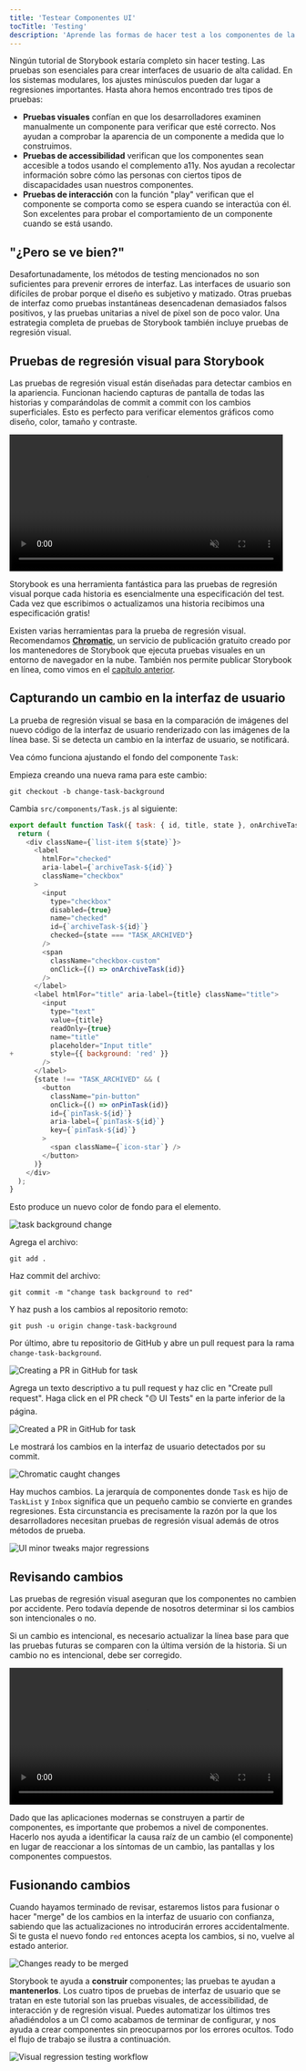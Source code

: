 ```yaml
---
title: 'Testear Componentes UI'
tocTitle: 'Testing'
description: 'Aprende las formas de hacer test a los componentes de la UI'
---
```


Ningún tutorial de Storybook estaría completo sin hacer testing. Las pruebas son esenciales para crear interfaces de usuario de alta calidad. En los sistemas modulares, los ajustes minúsculos pueden dar lugar a regresiones importantes. Hasta ahora hemos encontrado tres tipos de pruebas:

- **Pruebas visuales** confían en que los desarrolladores examinen manualmente un componente para verificar que esté correcto. Nos ayudan a comprobar la aparencia de un componente a medida que lo construimos.
- **Pruebas de accessibilidad** verifican que los componentes sean accesible a todos usando el complemento a11y. Nos ayudan a recolectar información sobre cómo las personas con ciertos tipos de discapacidades usan nuestros componentes.
- **Pruebas de interacción** con la función "play" verifican que el componente se comporta como se espera cuando se interactúa con él. Son excelentes para probar el comportamiento de un componente cuando se está usando.

## "¿Pero se ve bien?"

Desafortunadamente, los métodos de testing mencionados no son suficientes para prevenir errores de interfaz. Las interfaces de usuario son difíciles de probar porque el diseño es subjetivo y matizado. Otras pruebas de interfaz como pruebas instantáneas desencadenan demasiados falsos positivos, y las pruebas unitarias a nivel de píxel son de poco valor. Una estrategia completa de pruebas de Storybook también incluye pruebas de regresión visual.

## Pruebas de regresión visual para Storybook

Las pruebas de regresión visual están diseñadas para detectar cambios en la apariencia. Funcionan haciendo capturas de pantalla de todas las historias y comparándolas de commit a commit con los cambios superficiales. Esto es perfecto para verificar elementos gráficos como diseño, color, tamaño y contraste.

<video autoPlay muted playsInline loop style="width:480px; margin: 0 auto;">
  <source
    src="/intro-to-storybook/visual-regression-testing.mp4"
    type="video/mp4"
  />
</video>

Storybook es una herramienta fantástica para las pruebas de regresión visual porque cada historia es esencialmente una especificación del test. Cada vez que escribimos o actualizamos una historia recibimos una especificación gratis!

Existen varias herramientas para la prueba de regresión visual. Recomendamos [**Chromatic**](https://www.chromatic.com/?utm_source=storybook_website&utm_medium=link&utm_campaign=storybook), un servicio de publicación gratuito creado por los mantenedores de Storybook que ejecuta pruebas visuales en un entorno de navegador en la nube. También nos permite publicar Storybook en línea, como vimos en el [capítulo anterior](/intro-to-storybook/react/es/deploy/).

## Capturando un cambio en la interfaz de usuario

La prueba de regresión visual se basa en la comparación de imágenes del nuevo código de la interfaz de usuario renderizado con las imágenes de la línea base. Si se detecta un cambio en la interfaz de usuario, se notificará. 

Vea cómo funciona ajustando el fondo del componente `Task`:

Empieza creando una nueva rama para este cambio:

```shell
git checkout -b change-task-background
```

Cambia `src/components/Task.js` al siguiente:

```diff:title=src/components/Task.js
export default function Task({ task: { id, title, state }, onArchiveTask, onPinTask }) {
  return (
    <div className={`list-item ${state}`}>
      <label
        htmlFor="checked"
        aria-label={`archiveTask-${id}`}
        className="checkbox"
      >
        <input
          type="checkbox"
          disabled={true}
          name="checked"
          id={`archiveTask-${id}`}
          checked={state === "TASK_ARCHIVED"}
        />
        <span
          className="checkbox-custom"
          onClick={() => onArchiveTask(id)}
        />
      </label>
      <label htmlFor="title" aria-label={title} className="title">
        <input
          type="text"
          value={title}
          readOnly={true}
          name="title"
          placeholder="Input title"
+         style={{ background: 'red' }}
        />
      </label>
      {state !== "TASK_ARCHIVED" && (
        <button
          className="pin-button"
          onClick={() => onPinTask(id)}
          id={`pinTask-${id}`}
          aria-label={`pinTask-${id}`}
          key={`pinTask-${id}`}
        >
          <span className={`icon-star`} />
        </button>
      )}
    </div>
  );
}
```

Esto produce un nuevo color de fondo para el elemento.

![task background change](/intro-to-storybook/chromatic-task-change.png)

Agrega el archivo:

```shell
git add .
```

Haz commit del archivo:

```shell
git commit -m "change task background to red"
```

Y haz push a los cambios al repositorio remoto:

```shell
git push -u origin change-task-background
```

Por último, abre tu repositorio de GitHub y abre un pull request para la rama `change-task-background`.

![Creating a PR in GitHub for task](/github/pull-request-background.png)

Agrega un texto descriptivo a tu pull request y haz clic en "Create pull request". Haga click en el PR check "🟡 UI Tests" en la parte inferior de la página.

![Created a PR in GitHub for task](/github/pull-request-background-ok.png)

Le mostrará los cambios en la interfaz de usuario detectados por su commit.

![Chromatic caught changes](/intro-to-storybook/chromatic-catch-changes.png)

Hay muchos cambios. La jerarquía de componentes donde `Task` es hijo de `TaskList` y `Inbox` significa que un pequeño cambio se convierte en grandes regresiones. Esta circunstancia es precisamente la razón por la que los desarrolladores necesitan pruebas de regresión visual además de otros métodos de prueba.

![UI minor tweaks major regressions](/intro-to-storybook/minor-major-regressions.gif)

## Revisando cambios

Las pruebas de regresión visual aseguran que los componentes no cambien por accidente. Pero todavía depende de nosotros determinar si los cambios son intencionales o no.

Si un cambio es intencional, es necesario actualizar la línea base para que las pruebas futuras se comparen con la última versión de la historia. Si un cambio no es intencional, debe ser corregido.

<video autoPlay muted playsInline loop style="width:480px; margin: 0 auto;">
  <source
    src="/intro-to-storybook/website-workflow-review-merge-optimized.mp4"
    type="video/mp4"
  />
</video>

Dado que las aplicaciones modernas se construyen a partir de componentes, es importante que probemos a nivel de componentes. Hacerlo nos ayuda a identificar la causa raíz de un cambio (el componente) en lugar de reaccionar a los síntomas de un cambio, las pantallas y los componentes compuestos.

## Fusionando cambios

Cuando hayamos terminado de revisar, estaremos listos para fusionar o hacer "merge" de los cambios en la interfaz de usuario con confianza, sabiendo que las actualizaciones no introducirán errores accidentalmente. Si te gusta el nuevo fondo `red` entonces acepta los cambios, si no, vuelve al estado anterior.

![Changes ready to be merged](/intro-to-storybook/chromatic-review-finished.png)

Storybook te ayuda a **construir** componentes; las pruebas te ayudan a **mantenerlos**. Los cuatro tipos de pruebas de interfaz de usuario que se tratan en este tutorial son las pruebas visuales, de accessibilidad, de interacción y de regresión visual. Puedes automatizar los últimos tres añadiéndolos a un CI como acabamos de terminar de configurar, y nos ayuda a crear componentes sin preocuparnos por los errores ocultos. Todo el flujo de trabajo se ilustra a continuación.

![Visual regression testing workflow](/intro-to-storybook/cdd-review-workflow.png)
